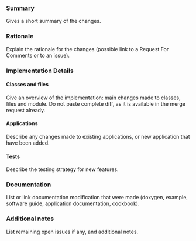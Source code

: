 ### Summary

Gives a short summary of the changes.

### Rationale

Explain the rationale for the changes (possible link to a Request For Comments or to an issue).

### Implementation Details

#### Classes and files

Give an overview of the implementation: main changes made to classes, files and module. Do not paste complete diff, as it is available in the merge request already.

#### Applications

Describe any changes made to existing applications, or new application that have been added.

#### Tests

Describe the testing strategy for new features.

### Documentation

List or link documentation modification that were made (doxygen, example, software guide, application documentation, cookbook).

### Additional notes

List remaining open issues if any, and additional notes. 
